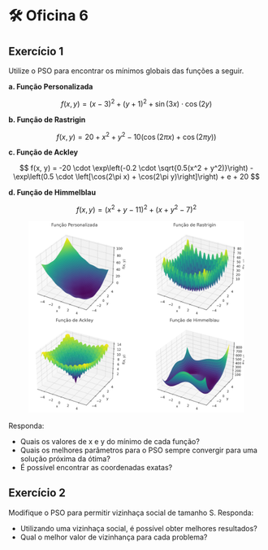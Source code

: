 # 🛠️ Oficina 6

## Exercício 1

Utilize o PSO para encontrar os mínimos globais das funções a seguir.&#x20;

**a. Função Personalizada**

$$
f(x, y) = (x - 3)^2 + (y + 1)^2 + \sin(3x) \cdot \cos(2y)
$$

**b. Função de Rastrigin**

$$
f(x, y) = 20 + x^2 + y^2 - 10\left(\cos(2\pi x) + \cos(2\pi y)\right)
$$

**c. Função de Ackley**

$$
f(x, y) = -20 \cdot \exp\left(-0.2 \cdot \sqrt{0.5(x^2 + y^2)}\right) - \exp\left(0.5 \cdot \left[\cos(2\pi x) + \cos(2\pi y)\right]\right) + e + 20
$$

**d. Função de Himmelblau**

$$
f(x, y) = (x^2 + y - 11)^2 + (x + y^2 - 7)^2
$$

<figure><img src="../.gitbook/assets/image.png" alt=""><figcaption></figcaption></figure>

Responda:

* Quais os valores de x e y do mínimo de cada função?
* Quais os melhores parâmetros para o PSO sempre convergir para uma solução próxima da ótima?
* É possível encontrar as coordenadas exatas?

## Exercício 2

Modifique o PSO para permitir vizinhaça social de tamanho S. Responda:

* Utilizando uma vizinhaça social, é possível obter melhores resultados?
* Qual o melhor valor de vizinhança para cada problema?
